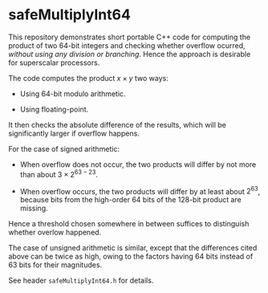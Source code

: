 # safeMultiplyInt64
This repository demonstrates short portable C++ code for computing the
product of two 64-bit integers and checking whether overflow ocurred,
*without using any division or branching*. Hence the approach is
desirable for superscalar processors.

The code computes the product $x \times y$ two ways:

* Using 64-bit modulo arithmetic.

* Using floating-point.

It then checks the absolute difference of the results, which will be significantly
larger if overflow happens.

For the case of signed arithmetic:

* When overflow does not occur, the two products will differ by not more than
  about $3 \times 2^{63-23}$.

* When overflow occurs, the two products will differ by at least about $2^{63}$,
  because bits from the high-order 64 bits of the 128-bit product are missing.

Hence a threshold chosen somewhere in between suffices to distinguish whether
overlow happened.

The case of unsigned arithmetic is similar, except that the differences cited
above can be twice as high, owing to the factors having 64 bits instead of 63
bits for their magnitudes.

See header `safeMultiplyInt64.h` for details.

